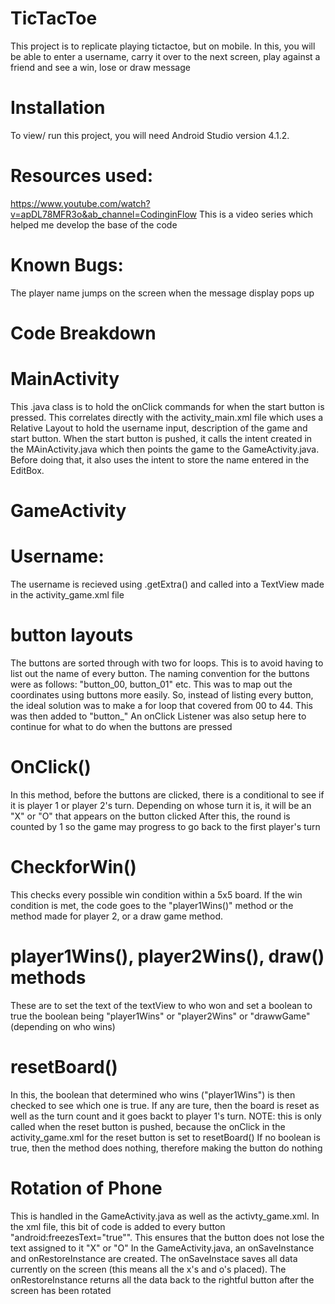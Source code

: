 # TicTacToe
This project is to replicate playing tictactoe, but on mobile. In this, you will be able to enter a username, carry it over to the next screen, play against a friend and see a win, lose or draw message

# Installation 
To view/ run this project, you will need Android Studio version 4.1.2.

# Resources used:
https://www.youtube.com/watch?v=apDL78MFR3o&ab_channel=CodinginFlow 
This is a video series which helped me develop the base of the code

# Known Bugs:
The player name jumps on the screen when the message display pops up

# Code Breakdown

# MainActivity
This .java class is to hold the onClick commands for when the start button is pressed. This correlates directly with the activity_main.xml file which uses a Relative Layout to hold 
the username input, description of the game and start button. When the start button is pushed, it calls the intent created in the MAinActivity.java which then points the game to the 
GameActivity.java. Before doing that, it also uses the intent to store the name entered in the EditBox.

# GameActivity

# Username:
The username is recieved using .getExtra() and called into a TextView made in the activity_game.xml file

# button layouts
The buttons are sorted through with two for loops. This is to avoid having to list out the name of every button. The naming convention for the buttons were as follows: "button_00, button_01"
etc. This was to map out the coordinates using buttons more easily. So, instead of listing every button, the ideal solution was to make a for loop that covered from 00 to 44. This was then added
to "button_" An onClick Listener was also setup here to continue for what to do when the buttons are pressed

# OnClick()
In this method, before the buttons are clicked, there is a conditional to see if it is player 1 or player 2's turn. Depending on whose turn it is, it will be an "X" or "O" that appears on the button clicked
After this, the round is counted by 1 so the game may progress to go back to the first player's turn

# CheckforWin()
This checks every possible win condition within a 5x5 board. If the win condition is met, the code goes to the "player1Wins()" method or the method made for player 2, or a draw game method. 

# player1Wins(), player2Wins(), draw() methods
These are to set the text of the textView to who won and set a boolean to true
the boolean being "player1Wins" or "player2Wins" or "drawwGame" (depending on who wins) 

# resetBoard()
In this, the boolean that determined who wins ("player1Wins") is then checked to see which one is true. If any are ture, then the board is reset as well as the turn count and it goes backt to player 1's turn.
NOTE: this is only called when the reset button is pushed, because the onClick in the activity_game.xml for the reset button is set to resetBoard()
If no boolean is true, then the method does nothing, therefore making the button do nothing

# Rotation of Phone
This is handled in the GameActivity.java as well as the activty_game.xml. In the xml file, this bit of code is added to every button "android:freezesText="true"". This ensures that the button does not lose the text assigned to it "X" or "O"
In the GameActivity.java, an onSaveInstance and onRestoreInstance are created. The onSaveInstace saves all data currently on the screen (this means all the x's and o's placed). The onRestoreInstance returns all the data back to the rightful button after the screen has been rotated

